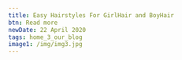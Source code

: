 ```yaml
---
title: Easy Hairstyles For GirlHair and BoyHair
btn: Read more
newDate: 22 April 2020
tags: home_3_our_blog
image1: /img/img3.jpg
---
```


